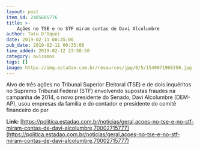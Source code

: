 ```yaml
---
layout: post
item_id: 2485605776
title: >-
    Ações no TSE e no STF miram contas de Davi Alcolumbre
author: Tatu D'Oquei
date: 2019-02-11 00:35:00
pub_date: 2019-02-11 00:35:00
time_added: 2019-02-12 23:58:50
category: avisamos
tags: []
image: https://img.estadao.com.br/resources/jpg/0/5/1549071966350.jpg
---
```


Alvo de três ações no Tribunal Superior Eleitoral (TSE) e de dois inquéritos no Supremo Tribunal Federal (STF) envolvendo supostas fraudes na campanha de 2014, o novo presidente do Senado, Davi Alcolumbre (DEM-AP), usou empresas da família e do contador e presidente do comitê financeiro do par

**Link:** [https://politica.estadao.com.br/noticias/geral,acoes-no-tse-e-no-stf-miram-contas-de-davi-alcolumbre,70002715777](https://politica.estadao.com.br/noticias/geral,acoes-no-tse-e-no-stf-miram-contas-de-davi-alcolumbre,70002715777)

